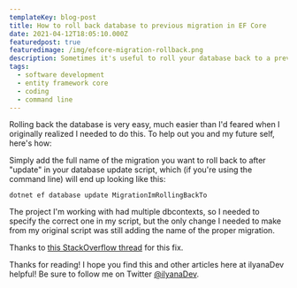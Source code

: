 ```yaml
---
templateKey: blog-post
title: How to roll back database to previous migration in EF Core
date: 2021-04-12T18:05:10.000Z
featuredpost: true
featuredimage: /img/efcore-migration-rollback.png
description: Sometimes it's useful to roll your database back to a previous migration. I found myself having to do just that this morning.
tags:
  - software development
  - entity framework core
  - coding
  - command line
---
```


Rolling back the database is very easy, much easier than I'd feared when I originally realized I needed to do this. To help out you and my future self, here's how:

Simply add the full name of the migration you want to roll back to after "update" in your database update script, which (if you're using the command line) will end up looking like this:

`dotnet ef database update MigrationImRollingBackTo`

The project I'm working with had multiple dbcontexts, so I needed to specify the correct one in my script, but the only change I needed to make from my original script was still adding the name of the proper migration.

Thanks to [this StackOverflow thread](https://stackoverflow.com/questions/38192450/how-to-unapply-a-migration-in-asp-net-core-with-ef-core) for this fix.

Thanks for reading! I hope you find this and other articles here at ilyanaDev helpful! Be sure to follow me on Twitter [@ilyanaDev](https://twitter.com/ilyanaDev).
